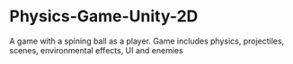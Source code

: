 # Physics-Game-Unity-2D
A game with a spining ball as a player. Game includes physics, projectiles, scenes, environmental effects, UI and enemies
